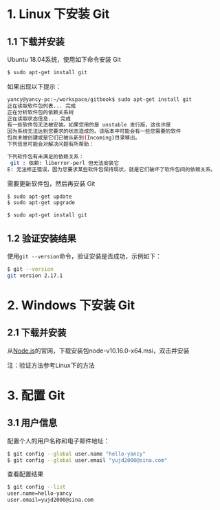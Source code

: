 # 1. Linux 下安装 Git

## 1.1 下载并安装
Ubuntu 18.04系统，使用如下命令安装 Git

```bash
$ sudo apt-get install git
```

如果出现以下提示：

```bash
yancy@yancy-pc:~/workspace/gitbook$ sudo apt-get install git
正在读取软件包列表... 完成
正在分析软件包的依赖关系树       
正在读取状态信息... 完成       
有一些软件包无法被安装。如果您用的是 unstable 发行版，这也许是
因为系统无法达到您要求的状态造成的。该版本中可能会有一些您需要的软件
包尚未被创建或是它们已被从新到(Incoming)目录移出。
下列信息可能会对解决问题有所帮助：

下列软件包有未满足的依赖关系：
 git : 依赖: liberror-perl 但无法安装它
E: 无法修正错误，因为您要求某些软件包保持现状，就是它们破坏了软件包间的依赖关系。
```

需要更新软件包，然后再安装 Git

```bash
$ sudo apt-get update 
$ sudo apt-get upgrade

$ sudo apt-get install git
```

## 1.2 验证安装结果
使用`git --version`命令，验证安装是否成功，示例如下：
```bash
$ git --version
git version 2.17.1
```

# 2. Windows 下安装 Git

## 2.1 下载并安装
从[Node.js](https://nodejs.org/en/)的官网，下载安装包node-v10.16.0-x64.msi，双击并安装

注：验证方法参考Linux下的方法

# 3. 配置 Git

## 3.1 用户信息

配置个人的用户名称和电子邮件地址：

```bash
$ git config --global user.name "hello-yancy"
$ git config --global user.email "yujd2000@sina.com"
```

查看配置结果
```bash
$ git config --list
user.name=hello-yancy
user.email=yujd2000@sina.com
```